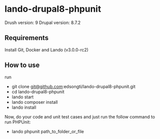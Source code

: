# lando-drupal8-phpunit


Drush version: 9
Drupal version: 8.7.2

## Requirements

Install Git, Docker and Lando (v3.0.0-rc2)

## How to use

run 
- git clone git@github.com:edsongti/lando-drupal8-phpunit.git
- cd lando-drupal8-phpunit
- lando start
- lando composer install
- lando install

Now, do your code and unit test cases and just run the follow command to run PHPUnit:
- lando phpunit path_to_folder_or_file


